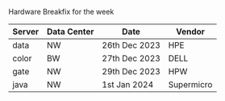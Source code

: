 Hardware Breakfix for the week


| Server        | Data Center           | Date  			| Vendor|
| ------------- |-------------------- |	 -----				|--------
| data      	| NW 					|  26th Dec 2023	|HPE	|
| color 	    | BW      		|  27th Dec	2023			|DELL	|
| gate 			| NW     		|  29th Dec 2023			|HPW	|
| java			| NW			|  1st Jan 2024				|Supermicro |